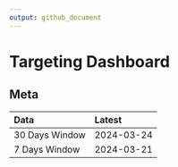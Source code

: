 ```yaml
---
output: github_document
---
```


# Targeting Dashboard



## Meta


|Data           |Latest     |
|:--------------|:----------|
|30 Days Window |2024-03-24 |
|7 Days Window  |2024-03-21 |
